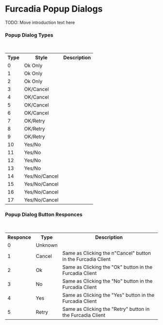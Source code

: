 # Furcadia Popup Dialogs

TODO: Move introduction text here



### Popup Dialog Types
&nbsp;<table><tr><th>
Type</th><th>
Style</th><th>
Description</th></tr><tr><td>
0</td><td>
Ok Only</td><td></td></tr><tr><td>
1</td><td>
Ok Only</td><td></td></tr><tr><td>
2</td><td>
Ok Only</td><td></td></tr><tr><td>
3</td><td>
OK/Cancel</td><td></td></tr><tr><td>
4</td><td>
OK/Cancel</td><td></td></tr><tr><td>
5</td><td>
OK/Cancel</td><td></td></tr><tr><td>
6</td><td>
OK/Cancel</td><td></td></tr><tr><td>
7</td><td>
OK/Retry</td><td></td></tr><tr><td>
8</td><td>
OK/Retry</td><td></td></tr><tr><td>
9</td><td>
OK/Retry</td><td></td></tr><tr><td>
10</td><td>
Yes/No</td><td></td></tr><tr><td>
11</td><td>
Yes/No</td><td></td></tr><tr><td>
12</td><td>
Yes/No</td><td></td></tr><tr><td>
13</td><td>
Yes/No</td><td></td></tr><tr><td>
14</td><td>
Yes/No/Cancel</td><td></td></tr><tr><td>
15</td><td>
Yes/No/Cancel</td><td></td></tr><tr><td>
16</td><td>
Yes/No/Cancel</td><td></td></tr><tr><td>
17</td><td>
Yes/No/Cancel</td><td></td></tr></table>

### Popup Dialog Button Responces
&nbsp;<table><tr><th>
Responce</th><th>
Type</th><th>
Description</th></tr><tr><td>
0</td><td>
Unknown</td><td></td></tr><tr><td>
1</td><td>
Cancel</td><td>
Same as Clicking the n"Cancel" button in the Furcadia Client</td></tr><tr><td>
2</td><td>
Ok</td><td>
Same as Clicking the "Ok" button in the Furcadia Client</td></tr><tr><td>
3</td><td>
No</td><td>
Same as Clicking the "No" button in the Furcadia Client</td></tr><tr><td>
4</td><td>
Yes</td><td>
Same as Clicking the "Yes" button in the Furcadia Client</td></tr><tr><td>
5</td><td>
Retry</td><td>
Same as Clicking the "Retry" button in the Furcadia Client</td></tr></table>&nbsp;

